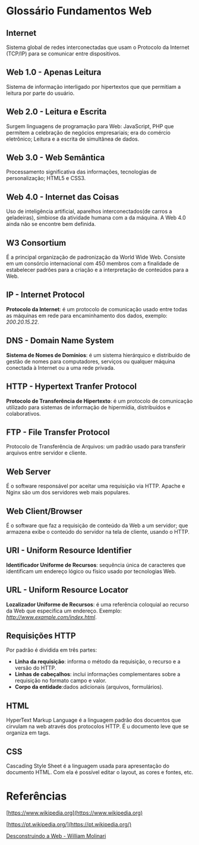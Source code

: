 # Glossário Fundamentos Web

## Internet
Sistema global de redes interconectadas que usam o Protocolo da Internet (TCP/IP) 
para se comunicar entre dispositivos.

## Web 1.0 - Apenas Leitura
Sistema de informação interligado por hipertextos que que permitiam a
leitura por parte do usuário.

## Web 2.0 - Leitura e Escrita
Surgem linguagens de programação para Web: JavaScript, PHP que
permitem a celebração de negócios empresariais; era do comércio eletrônico; 
Leitura e a escrita de simultânea de dados.

## Web 3.0 - Web Semântica
Processamento significativa das informações, tecnologias de personalização; HTML5 e CSS3.

## Web 4.0 - Internet das Coisas
Uso de inteligência artificial, aparelhos interconectados(de carros a geladeiras),
simbiose da atividade humana com a da máquina. A Web 4.0 ainda não se encontre bem definida.

## W3 Consortium 
É a principal organização de padronização da World Wide Web. Consiste em um consórcio
internacional com 450 membros com a finalidade de estabelecer padrões para a criação e a interpretação 
de conteúdos para a Web.

## IP - Internet Protocol
__Protocolo da Internet__: é um protocolo de comunicação usado entre todas as máquinas 
em rede para encaminhamento dos dados, exemplo: _200.20.15.22_.

## DNS - Domain Name System
__Sistema de Nomes de Domínios__: é um sistema hierárquico e distribuído de gestão de nomes para computadores, serviços ou qualquer máquina conectada à Internet ou a uma rede privada.

## HTTP - Hypertext Tranfer Protocol
__Protocolo de Transferência de Hipertexto__: é um protocolo de comunicação utilizado para 
sistemas de informação de hipermídia, distribuídos e colaborativos.

## FTP - File Transfer Protocol
Protocolo de Transferência de Arquivos: um padrão usado para transferir arquivos entre 
servidor e cliente.

## Web Server 
É o software responsável por aceitar uma requisição via HTTP. Apache e Nginx são um dos servidores web mais populares.

## Web Client/Browser
É o software que faz a requisição de conteúdo da Web a um servidor; 
que armazena exibe o conteúdo do servidor na tela de cliente, usando o HTTP.

## URI - Uniform Resource Identifier
__Identificador Uniforme de Recursos__: sequência única de caracteres que identificam 
um endereço lógico ou físico usado por tecnologias Web.

## URL - Uniform Resource Locator
__Lozalizador Uniforme de Recursos__: é uma referência coloquial ao recurso da Web que
especifica um endereço. Exemplo: _http://www.example.com/index.html_. 

## Requisições HTTP
Por padrão é dividida em três partes:

- __Linha da requisição__: informa o método da requisição, o recurso e a versão do HTTP. 
- __Linhas de cabeçalhos__: inclui informações complementares sobre a requisição no formato campo e valor.
- __Corpo da entidade__:dados adicionais (arquivos, formulários).

## HTML
HyperText Markup Language é a linguagem padrão dos docuentos que cirvulam na web através dos protocolos HTTP. É u documento leve que se organiza em tags.

## CSS
Cascading Style Sheet é a linguagem usada para apresentação do documento HTML. Com ela é possível editar o layout, as cores e fontes, etc.  

# Referências
[https://www.wikipedia.org](https://www.wikipedia.org)

[https://pt.wikipedia.org/](https://pt.wikipedia.org/)

[Desconstruindo a Web - William Molinari](https://www.casadocodigo.com.br/products/livro-desconstruindo-web)
